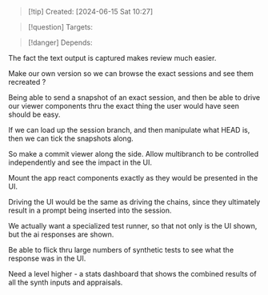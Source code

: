 
>[!tip] Created: [2024-06-15 Sat 10:27]

>[!question] Targets: 

>[!danger] Depends: 

The fact the text output is captured makes review much easier.

Make our own version so we can browse the exact sessions and see them recreated ?

Being able to send a snapshot of an exact session, and then be able to drive our viewer components thru the exact thing the user would have seen should be easy.

If we can load up the session branch, and then manipulate what HEAD is, then we can tick the snapshots along.

So make a commit viewer along the side.
Allow multibranch to be controlled independently and see the impact in the UI.

Mount the app react components exactly as they would be presented in the UI.

Driving the UI would be the same as driving the chains, since they ultimately result in a prompt being inserted into the session.

We actually want a specialized test runner, so that not only is the UI shown, but the ai responses are shown.  

Be able to flick thru large numbers of synthetic tests to see what the response was in the UI.

Need a level higher - a stats dashboard that shows the combined results of all the synth inputs and appraisals.